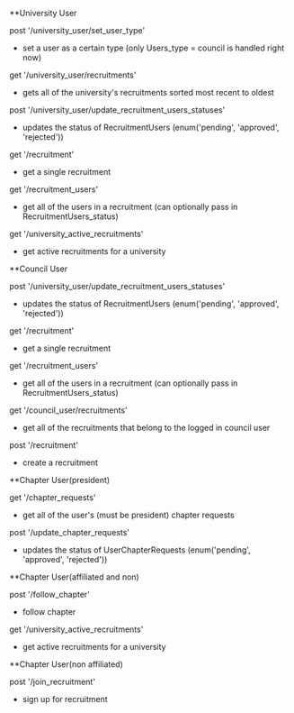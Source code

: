 
**University User

post 	'/university_user/set_user_type' 
- set a user as a certain type (only Users_type = council is handled right now)

get		'/university_user/recruitments' 
- gets all of the university's recruitments sorted most recent to oldest

post 	'/university_user/update_recruitment_users_statuses' 
- updates the status of RecruitmentUsers (enum('pending', 'approved', 'rejected'))

get 	'/recruitment' 
- get a single recruitment

get 	'/recruitment_users' 
- get all of the users in a recruitment (can optionally pass in RecruitmentUsers_status)

get		'/university_active_recruitments'    
- get active recruitments for a university

**Council User

post 	'/university_user/update_recruitment_users_statuses' 
- updates the status of RecruitmentUsers (enum('pending', 'approved', 'rejected'))

get 	'/recruitment' 
- get a single recruitment

get 	'/recruitment_users' 
- get all of the users in a recruitment (can optionally pass in RecruitmentUsers_status)

get 	'/council_user/recruitments' 
- get all of the recruitments that belong to the logged in council user

post 	'/recruitment' 
- create a recruitment

**Chapter User(president)

get '/chapter_requests' 
- get all of the user's (must be president) chapter requests

post '/update_chapter_requests' 
- updates the status of UserChapterRequests (enum('pending', 'approved', 'rejected'))

**Chapter User(affiliated and non)

post	'/follow_chapter'
- follow chapter

get		'/university_active_recruitments'    
- get active recruitments for a university

**Chapter User(non affiliated)

post	'/join_recruitment'
- sign up for recruitment

